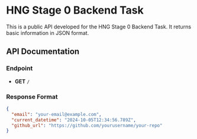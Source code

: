 # HNG Stage 0 Backend Task

This is a public API developed for the HNG Stage 0 Backend Task. It returns basic information in JSON format.

## API Documentation

### Endpoint
- **GET** `/`

### Response Format
```json
{
  "email": "your-email@example.com",
  "current_datetime": "2024-10-05T12:34:56.789Z",
  "github_url": "https://github.com/yourusername/your-repo"
}
